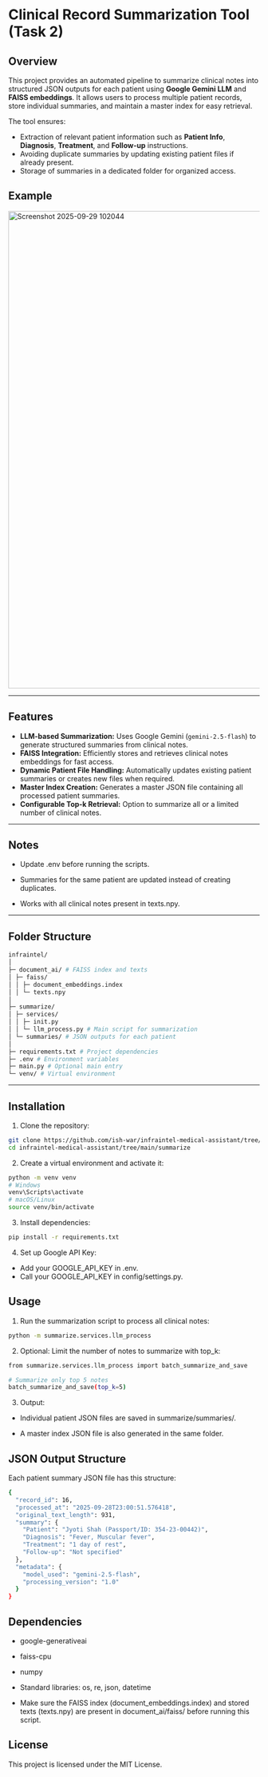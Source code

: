 # Clinical Record Summarization Tool (Task 2)

## Overview
This project provides an automated pipeline to summarize clinical notes into structured JSON outputs for each patient using **Google Gemini LLM** and **FAISS embeddings**. It allows users to process multiple patient records, store individual summaries, and maintain a master index for easy retrieval.

The tool ensures:
- Extraction of relevant patient information such as **Patient Info**, **Diagnosis**, **Treatment**, and **Follow-up** instructions.
- Avoiding duplicate summaries by updating existing patient files if already present.
- Storage of summaries in a dedicated folder for organized access.


## Example 

<img width="2325" height="955" alt="Screenshot 2025-09-29 102044" src="https://github.com/user-attachments/assets/412abd1c-f4a4-4128-9b44-d4b2b83d7d81" />


---

## Features
- **LLM-based Summarization:** Uses Google Gemini (`gemini-2.5-flash`) to generate structured summaries from clinical notes.
- **FAISS Integration:** Efficiently stores and retrieves clinical notes embeddings for fast access.
- **Dynamic Patient File Handling:** Automatically updates existing patient summaries or creates new files when required.
- **Master Index Creation:** Generates a master JSON file containing all processed patient summaries.
- **Configurable Top-k Retrieval:** Option to summarize all or a limited number of clinical notes.

---

## Notes

- Update .env before running the scripts.

- Summaries for the same patient are updated instead of creating duplicates.

- Works with all clinical notes present in texts.npy.

--- 

## Folder Structure

```bash
infraintel/
│
├─ document_ai/ # FAISS index and texts
│ ├─ faiss/
│ │ ├─ document_embeddings.index
│ │ └─ texts.npy
│
├─ summarize/
│ ├─ services/
│ │ ├─ init.py
│ │ └─ llm_process.py # Main script for summarization
│ └─ summaries/ # JSON outputs for each patient
│
├─ requirements.txt # Project dependencies
├─ .env # Environment variables
├─ main.py # Optional main entry
└─ venv/ # Virtual environment
```

---

## Installation

1. Clone the repository:

```bash
git clone https://github.com/ish-war/infraintel-medical-assistant/tree/main/summarize
cd infraintel-medical-assistant/tree/main/summarize
```

2. Create a virtual environment and activate it:

```bash
python -m venv venv
# Windows
venv\Scripts\activate
# macOS/Linux
source venv/bin/activate
```

3. Install dependencies:

```bash
pip install -r requirements.txt
```

4. Set up Google API Key:

- Add your GOOGLE_API_KEY in .env.
- Call your GOOGLE_API_KEY in config/settings.py.

## Usage

1. Run the summarization script to process all clinical notes:

```bash
python -m summarize.services.llm_process
```

2. Optional: Limit the number of notes to summarize with top_k:

```bash
from summarize.services.llm_process import batch_summarize_and_save

# Summarize only top 5 notes
batch_summarize_and_save(top_k=5)
```

3. Output:

- Individual patient JSON files are saved in summarize/summaries/.

- A master index JSON file is also generated in the same folder.

## JSON Output Structure

Each patient summary JSON file has this structure:

```bash
{
  "record_id": 16,
  "processed_at": "2025-09-28T23:00:51.576418",
  "original_text_length": 931,
  "summary": {
    "Patient": "Jyoti Shah (Passport/ID: 354-23-00442)",
    "Diagnosis": "Fever, Muscular fever",
    "Treatment": "1 day of rest",
    "Follow-up": "Not specified"
  },
  "metadata": {
    "model_used": "gemini-2.5-flash",
    "processing_version": "1.0"
  }
}
```

## Dependencies

- google-generativeai

- faiss-cpu

- numpy

- Standard libraries: os, re, json, datetime

- Make sure the FAISS index (document_embeddings.index) and stored texts (texts.npy) are present in document_ai/faiss/ before running this script.

## License

This project is licensed under the MIT License.

